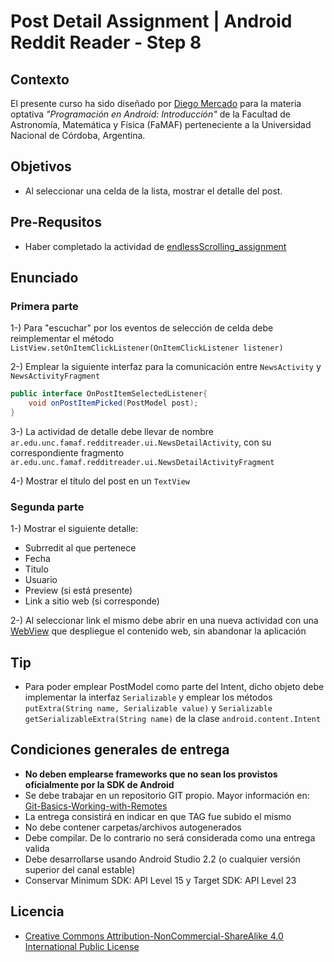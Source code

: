 # Post Detail Assignment | Android Reddit Reader - Step 8

## Contexto

El presente curso ha sido diseñado por [Diego Mercado](https://github.com/mercadodiego) para la materia optativa _"Programación en Android: Introducción"_ de la Facultad de Astronomía, Matemática y Física (FaMAF) perteneciente a la Universidad Nacional de Córdoba, Argentina. 

## Objetivos

* Al seleccionar una celda de la lista, mostrar el detalle del post.

## Pre-Requsitos

* Haber completado la actividad de [endlessScrolling_assignment](https://github.com/mercadodiego/RedditReader/tree/endlessScrolling_assignment) 

## Enunciado 

### Primera parte

1-) Para "escuchar" por los eventos de selección de celda debe reimplementar el método `ListView.setOnItemClickListener(OnItemClickListener listener)`

2-) Emplear la siguiente interfaz para la comunicación entre `NewsActivity` y `NewsActivityFragment` 
  
```Java
public interface OnPostItemSelectedListener{
    void onPostItemPicked(PostModel post);
}
```

3-) La actividad de detalle debe llevar de nombre `ar.edu.unc.famaf.redditreader.ui.NewsDetailActivity`, con su correspondiente fragmento `ar.edu.unc.famaf.redditreader.ui.NewsDetailActivityFragment`

4-) Mostrar el título del post en un `TextView`


### Segunda parte

1-) Mostrar el siguiente detalle: 
* Subrredit al que pertenece
* Fecha
* Titulo 
* Usuario
* Preview (si está presente)
* Link a sitio web (si corresponde)

2-) Al seleccionar link el mismo debe abrir en una nueva actividad con una [WebView](https://developer.android.com/reference/android/webkit/WebView.html) que despliegue el contenido web, sin abandonar la aplicación 

## Tip

* Para poder emplear PostModel como parte del Intent, dicho objeto debe implementar la interfaz `Serializable` y emplear los métodos `putExtra(String name, Serializable value)` y `Serializable getSerializableExtra(String name)` de la clase `android.content.Intent`

## Condiciones generales de entrega

* **No deben emplearse frameworks que no sean los provistos oficialmente por la SDK de Android**
* Se debe trabajar en un repositorio GIT propio. Mayor información en: [Git-Basics-Working-with-Remotes](https://git-scm.com/book/en/v2/Git-Basics-Working-with-Remotes)
* La entrega consistirá en indicar en que TAG fue subido el mismo 
* No debe contener carpetas/archivos autogenerados
* Debe compilar. De lo contrario no será considerada como una entrega valida
* Debe desarrollarse usando Android Studio 2.2 (o cualquier versión superior del canal estable)
* Conservar Minimum SDK: API Level 15 y Target SDK: API Level 23 

## Licencia

* [Creative Commons Attribution-NonCommercial-ShareAlike 4.0 International Public License](https://creativecommons.org/licenses/by-nc-sa/4.0/legalcode)

